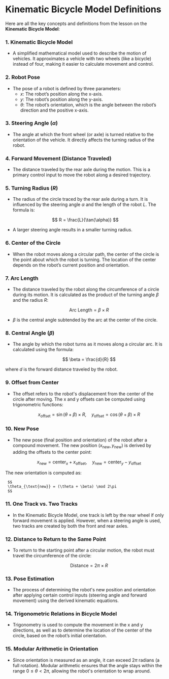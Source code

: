 # Kinematic Bicycle Model Definitions

Here are all the key concepts and definitions from the lesson on the **Kinematic Bicycle Model**:

### 1. **Kinematic Bicycle Model**
   - A simplified mathematical model used to describe the motion of vehicles. It approximates a vehicle with two wheels (like a bicycle) instead of four, making it easier to calculate movement and control.

### 2. **Robot Pose**
   - The pose of a robot is defined by three parameters:
     - $x$: The robot’s position along the x-axis.
     - $y$: The robot’s position along the y-axis.
     - $\theta$: The robot’s orientation, which is the angle between the robot’s direction and the positive x-axis.

### 3. **Steering Angle ($\alpha$)**
   - The angle at which the front wheel (or axle) is turned relative to the orientation of the vehicle. It directly affects the turning radius of the robot.

### 4. **Forward Movement (Distance Traveled)**
   - The distance traveled by the rear axle during the motion. This is a primary control input to move the robot along a desired trajectory.

### 5. **Turning Radius ($R$)**
   - The radius of the circle traced by the rear axle during a turn. It is influenced by the steering angle $\alpha$ and the length of the robot $L$. The formula is:

$$
R = \frac{L}{\tan(\alpha)}
$$


   - A larger steering angle results in a smaller turning radius.

### 6. **Center of the Circle**
   - When the robot moves along a circular path, the center of the circle is the point about which the robot is turning. The location of the center depends on the robot’s current position and orientation.

### 7. **Arc Length**
   - The distance traveled by the robot along the circumference of a circle during its motion. It is calculated as the product of the turning angle $\beta$ and the radius $R$:

     $$
     \text{Arc Length} = \beta \times R
     $$

   - $\beta$ is the central angle subtended by the arc at the center of the circle.

### 8. **Central Angle ($\beta$)**
   - The angle by which the robot turns as it moves along a circular arc. It is calculated using the formula:

     $$
     \beta = \frac{d}{R}
     $$

   where $d$ is the forward distance traveled by the robot.

### 9. **Offset from Center**
   - The offset refers to the robot's displacement from the center of the circle after moving. The x and y offsets can be computed using trigonometric functions:

     $$
     x_{\text{offset}} = \sin(\theta + \beta) \times R, \quad y_{\text{offset}} = \cos(\theta + \beta) \times R
     $$

### 10. **New Pose**
   - The new pose (final position and orientation) of the robot after a compound movement. The new position ($x_{\text{new}}, y_{\text{new}}$) is derived by adding the offsets to the center point:

     $$
     x_{\text{new}} = \text{center}_x + x_{\text{offset}}, \quad y_{\text{new}} = \text{center}_y - y_{\text{offset}}
     $$

   The new orientation is computed as:

     $$
     \theta_{\text{new}} = (\theta + \beta) \mod 2\pi
     $$

### 11. **One Track vs. Two Tracks**
   - In the Kinematic Bicycle Model, one track is left by the rear wheel if only forward movement is applied. However, when a steering angle is used, two tracks are created by both the front and rear axles.

### 12. **Distance to Return to the Same Point**
   - To return to the starting point after a circular motion, the robot must travel the circumference of the circle:

     $$
     \text{Distance} = 2\pi \times R
     $$

### 13. **Pose Estimation**
   - The process of determining the robot's new position and orientation after applying certain control inputs (steering angle and forward movement) using the derived kinematic equations.

### 14. **Trigonometric Relations in Bicycle Model**
   - Trigonometry is used to compute the movement in the x and y directions, as well as to determine the location of the center of the circle, based on the robot’s initial orientation.

### 15. **Modular Arithmetic in Orientation**
   - Since orientation is measured as an angle, it can exceed $2\pi$ radians (a full rotation). Modular arithmetic ensures that the angle stays within the range $0 \leq \theta < 2\pi$, allowing the robot's orientation to wrap around.
